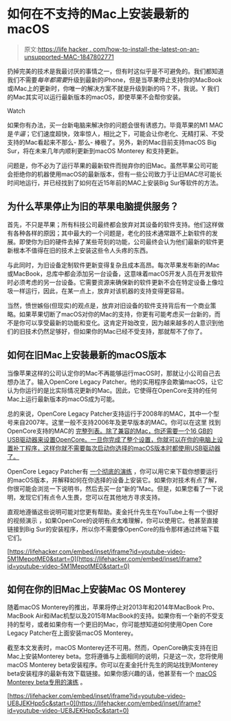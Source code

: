 # 如何在不支持的Mac上安装最新的macOS

> 原文:[https://life hacker . com/how-to-install-the-latest-on-an-unsupported-MAC-1847802771](https://lifehacker.com/how-to-install-the-latest-macos-on-an-unsupported-mac-1847802771)

扔掉完美的技术是我最讨厌的事情之一，但有时这似乎是不可避免的。我们都知道我们不需要*每年都需要*升级到最新的iPhone，但是当苹果停止支持你的MacBook或iMac上的更新时，你唯一的解决方案不就是升级到新的吗？不，我说。Y 我们的Mac其实可以运行最新版本的macOS，即使苹果不会帮你安装。

Watch

如果你有办法，买一台新电脑来解决你的问题会很有诱惑力。毕竟苹果的M1 MAC是*牛逼*；它们速度超快，效率惊人，相比之下，可能会让你老化、无精打采、不受支持的Mac看起来不那么- 那么- 棒极了。另外，新的Mac目前支持macOS Big Sur，将在未来几年内顺利更新到macOS Monterey 和支持更新。

问题是，你不必为了运行苹果的最新软件而抛弃你的旧Mac。虽然苹果公司可能会拒绝你的机器使用macOS的最新版本，但有一些公司致力于让旧MAC尽可能长时间地运行，并已经找到了如何在近15年前的MAC上安装Big Sur等软件的方法。

## 为什么苹果停止为旧的苹果电脑提供服务？

首先，不只是苹果；所有科技公司最终都会放弃对其设备的软件支持。他们这样做有各种各样的原因；其中最大的一个问题是，老化的技术通常跟不上新软件的发展。即使你为旧的硬件去掉了某些苛刻的功能，公司最终会认为他们最新的软件更新根本不值得在旧的技术上安装这些令人头疼的东西。

与此同时，为旧设备定制软件更新变得复杂且成本高昂。每次苹果发布新的iMac或MacBook，总库中都会添加另一台设备，这意味着macOS开发人员在开发软件时必须考虑的另一台设备。它需要资源来确保新的软件更新不会在特定设备上像垃圾一样运行，因此，在某一点上，放弃对该机器的支持变得更容易。

当然，愤世嫉俗(但现实)的观点是，放弃对旧设备的软件支持背后有一个商业策略。如果苹果切断了macOS对你的Mac的支持，你更有可能考虑买一台新的，而不是你可以享受最新的功能和变化。这肯定开始改变，因为越来越多的人意识到他们的旧技术仍然足够好，但如果你的Mac已经不受支持，那就帮不了你了。

## 如何在旧Mac上安装最新的macOS版本

当像苹果这样的公司认定你的Mac不再能够运行macOS时，那就让小公司自己去想办法了。输入OpenCore Legacy Patcher。他的实用程序会欺骗macOS，让它认为你运行的是比实际情况更新的Mac。因此，它使得在OpenCore支持的任何Mac上运行最新版本的macOS成为可能。

总的来说，OpenCore Legacy Patcher支持运行于2008年的MAC，其中一个型号来自2007年。这里一般不支持2006年及更早版本的MAC。你可以在这里 找到OpenCore支持的MAC的 [完整列表。除了兼容的Mac，你还需要一个16 GB的USB驱动器来设置OpenCore。一旦你完成了整个设置，你就可以在你的电脑上设置补丁程序，这样你就不需要每次启动你选择的macOS版本时都使用USB驱动器了。](https://dortania.github.io/OpenCore-Legacy-Patcher/MODELS.html)

OpenCore Legacy Patcher有 [一个彻底的演练](https://dortania.github.io/OpenCore-Legacy-Patcher/INSTALLER.html#downloading) ，你可以用它来下载你想要运行的macOS版本，并解释如何在你选择的设备上安装它。如果你对技术有点了解，你很可能会浏览一下说明书，然后去买一台“新的”Mac。但是，如果您看了一下说明，发现它们有点令人生畏，您可以在其他地方寻求支持。

直观地遵循这些说明可能对您更有帮助。麦金托什先生在YouTube上有一个很好的视频演示 ，如果OpenCore的说明有点太难理解，你可以使用它。他甚至直接链接到Big Sur的安装程序，所以你不需要像OpenCore的指令那样通过终端下载它们。

 [https://lifehacker.com/embed/inset/iframe?id=youtube-video-5M1MepotME0&start=0](https://lifehacker.com/embed/inset/iframe?id=youtube-video-5M1MepotME0&start=0) 

## 如何在你的旧Mac上安装Mac OS Monterey

随着macOS Monterey的推出，苹果将停止对2013年和2014年MacBook Pro、MacBook Air和iMac机型以及2015年MacBook的支持。如果你有一个新的不受支持的型号，或者如果你有一个更旧的Mac，你可能想知道如何使用Open Core Legacy Patcher在上面安装macOS Monterey。

截至本文发表时，macOS Monterey还不可用。然而，OpenCore确实支持在旧Mac上安装Monterey beta。您将遵循与上面相同的说明，只是这一次，您将使用macOS Monterey beta安装程序。你可以在麦金托什先生的网站找到Monterey beta安装程序的最新有效下载链接。如果你感兴趣的话，他甚至有一个 [macOS Monterey beta专用的演练](https://www.youtube.com/watch?v=UE8JEKHpp5c) 。

 [https://lifehacker.com/embed/inset/iframe?id=youtube-video-UE8JEKHpp5c&start=0](https://lifehacker.com/embed/inset/iframe?id=youtube-video-UE8JEKHpp5c&start=0)